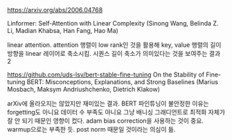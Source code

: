 https://arxiv.org/abs/2006.04768

Linformer: Self-Attention with Linear Complexity (Sinong Wang, Belinda Z. Li, Madian Khabsa, Han Fang, Hao Ma)

linear attention. attention 행렬이 low rank인 것을 활용해 key, value 행렬의 길이 방향을 linear 레이어로 축소시킴. 시퀀스 길이 축소가 의미있다는 것을 보여주는 결과 2


https://github.com/uds-lsv/bert-stable-fine-tuning
On the Stability of Fine-tuning BERT: Misconceptions, Explanations, and Strong Baselines (Marius Mosbach, Maksym Andriushchenko, Dietrich Klakow)

arXiv에 올라오지는 않았지만 재미있는 결과. BERT 파인튜닝이 불안정한 이유는 forgetting도 아니요 데이터 수 부족도 아니요 그냥 배니싱 그래디언트로 최적화 자체가 잘 안 되기 때문인 영향이 컸다. adam bias correction을 사용하는 것이 중요. warmup으로는 부족한 듯. post norm 때문일 것이라는 의심이 듦.